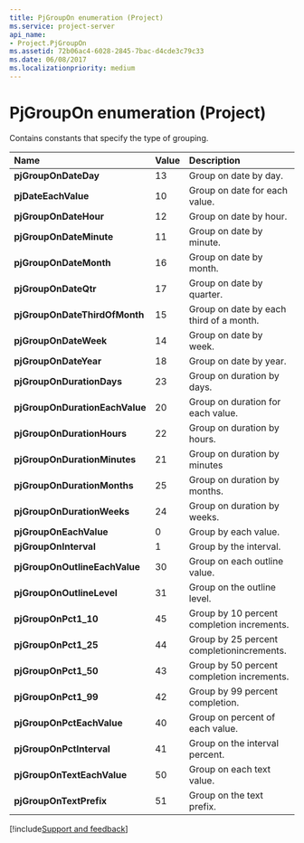 ```yaml
---
title: PjGroupOn enumeration (Project)
ms.service: project-server
api_name:
- Project.PjGroupOn
ms.assetid: 72b06ac4-6028-2845-7bac-d4cde3c79c33
ms.date: 06/08/2017
ms.localizationpriority: medium
---
```



# PjGroupOn enumeration (Project)

Contains constants that specify the type of grouping.



|Name|Value|Description|
|:-----|:-----|:-----|
|**pjGroupOnDateDay**|13|Group on date by day.|
|**pjDateEachValue**|10|Group on date for each value.|
|**pjGroupOnDateHour**|12|Group on date by hour.|
|**pjGroupOnDateMinute**|11|Group on date by minute.|
|**pjGroupOnDateMonth**|16|Group on date by month.|
|**pjGroupOnDateQtr**|17|Group on date by quarter.|
|**pjGroupOnDateThirdOfMonth**|15|Group on date by each third of a month.|
|**pjGroupOnDateWeek**|14|Group on date by week.|
|**pjGroupOnDateYear**|18|Group on date by year.|
|**pjGroupOnDurationDays**|23|Group on duration by days.|
|**pjGroupOnDurationEachValue**|20|Group on duration for each value.|
|**pjGroupOnDurationHours**|22|Group on duration by hours.|
|**pjGroupOnDurationMinutes**|21|Group on duration by minutes|
|**pjGroupOnDurationMonths**|25|Group on duration by months.|
|**pjGroupOnDurationWeeks**|24|Group on duration by weeks.|
|**pjGroupOnEachValue**|0|Group by each value.|
|**pjGroupOnInterval**|1|Group by the interval.|
|**pjGroupOnOutlineEachValue**|30|Group on each outline value.|
|**pjGroupOnOutlineLevel**|31|Group on the outline level.|
|**pjGroupOnPct1_10**|45|Group by 10 percent completion increments.|
|**pjGroupOnPct1_25**|44|Group by 25 percent completionincrements.|
|**pjGroupOnPct1_50**|43|Group by 50 percent completion increments.|
|**pjGroupOnPct1_99**|42|Group by 99 percent completion.|
|**pjGroupOnPctEachValue**|40|Group on percent of each value.|
|**pjGroupOnPctInterval**|41|Group on the interval percent.|
|**pjGroupOnTextEachValue**|50|Group on each text value.|
|**pjGroupOnTextPrefix**|51|Group on the text prefix.|

[!include[Support and feedback](~/includes/feedback-boilerplate.md)]